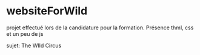 # websiteForWild
projet effectué lors de la candidature pour la formation.
Présence thml, css et un peu de js 

sujet: The WIld Circus
